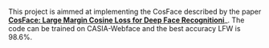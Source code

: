 This project is aimmed at implementing the CosFace described by the paper [**CosFace: Large Margin Cosine Loss for Deep Face Recognitioni**](https://arxiv.org/pdf/1801.09414.pdf)_. The code can be trained on CASIA-Webface and the best accuracy LFW is 98.6%.
